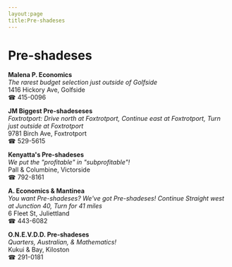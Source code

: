 ```yaml
---
layout:page
title:Pre-shadeses
---
```

# Pre-shadeses

**Malena P. Economics**  
_The rarest budget selection just outside of Golfside_  
1416 Hickory Ave, Golfside  
☎ 415-0096



**JM Biggest Pre-shadeseses**  
_Foxtrotport: Drive north at Foxtrotport, Continue east at Foxtrotport, Turn just outside at Foxtrotport_  
9781 Birch Ave, Foxtrotport  
☎ 529-5615



**Kenyatta's Pre-shadeses**  
_We put the "profitable" in "subprofitable"!_  
Pall & Columbine, Victorside  
☎ 792-8161



**A. Economics & Mantinea**  
_You want Pre-shadeses? We've got Pre-shadeses! 
Continue Straight west at Junction 40, Turn for 41 miles_  
6 Fleet St, Juliettland  
☎ 443-6082



**O.N.E.V.D.D. Pre-shadeses**  
_Quarters, Australian, & Mathematics!_  
Kukui & Bay, Kiloston  
☎ 291-0181



